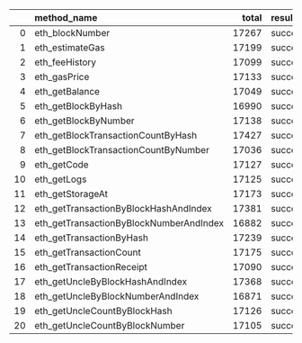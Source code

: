 |    | method_name                             |   total | result   |   count |   percentage |
|---:|:----------------------------------------|--------:|:---------|--------:|-------------:|
|  0 | eth_blockNumber                         |   17267 | success  |   12608 |     0.730179 |
|  1 | eth_estimateGas                         |   17199 | success  |   12685 |     0.737543 |
|  2 | eth_feeHistory                          |   17099 | success  |   12414 |     0.726007 |
|  3 | eth_gasPrice                            |   17133 | success  |   12552 |     0.732621 |
|  4 | eth_getBalance                          |   17049 | success  |   12473 |     0.731597 |
|  5 | eth_getBlockByHash                      |   16990 | success  |   12517 |     0.736727 |
|  6 | eth_getBlockByNumber                    |   17138 | success  |   12566 |     0.733224 |
|  7 | eth_getBlockTransactionCountByHash      |   17427 | success  |   12772 |     0.732886 |
|  8 | eth_getBlockTransactionCountByNumber    |   17036 | success  |   12597 |     0.739434 |
|  9 | eth_getCode                             |   17127 | success  |   12554 |     0.732995 |
| 10 | eth_getLogs                             |   17125 | success  |   12667 |     0.739679 |
| 11 | eth_getStorageAt                        |   17173 | success  |   12519 |     0.728993 |
| 12 | eth_getTransactionByBlockHashAndIndex   |   17381 | success  |   12796 |     0.736206 |
| 13 | eth_getTransactionByBlockNumberAndIndex |   16882 | success  |   12397 |     0.734332 |
| 14 | eth_getTransactionByHash                |   17239 | success  |   12583 |     0.729915 |
| 15 | eth_getTransactionCount                 |   17175 | success  |   12518 |     0.72885  |
| 16 | eth_getTransactionReceipt               |   17090 | success  |   12528 |     0.73306  |
| 17 | eth_getUncleByBlockHashAndIndex         |   17368 | success  |   12771 |     0.735318 |
| 18 | eth_getUncleByBlockNumberAndIndex       |   16871 | success  |   12273 |     0.727461 |
| 19 | eth_getUncleCountByBlockHash            |   17126 | success  |   12586 |     0.734906 |
| 20 | eth_getUncleCountByBlockNumber          |   17105 | success  |   12543 |     0.733294 |